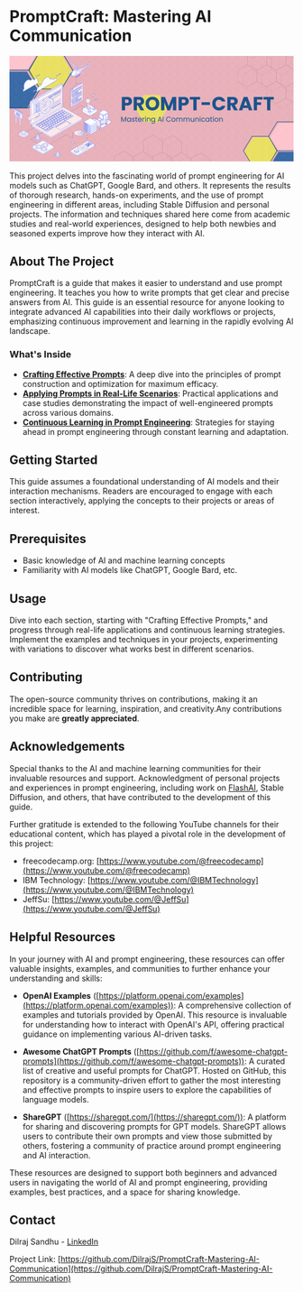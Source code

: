 # PromptCraft: Mastering AI Communication

![PromptCraft](images/PromptCraft.gif)

This project delves into the fascinating world of prompt engineering for AI models such as ChatGPT, Google Bard, and others. It represents the results of thorough research, hands-on experiments, and the use of prompt engineering in different areas, including Stable Diffusion and personal projects. The information and techniques shared here come from academic studies and real-world experiences, designed to help both newbies and seasoned experts improve how they interact with AI.

## About The Project

PromptCraft is a guide that makes it easier to understand and use prompt engineering. It teaches you how to write prompts that get clear and precise answers from AI. This guide is an essential resource for anyone looking to integrate advanced AI capabilities into their daily workflows or projects, emphasizing continuous improvement and learning in the rapidly evolving AI landscape.

### What's Inside

- **[Crafting Effective Prompts](Crafting_Effective_Prompts.md)**: A deep dive into the principles of prompt construction and optimization for maximum efficacy.
- **[Applying Prompts in Real-Life Scenarios](Applying_Prompts_in_Real-Life_Scenarios.md)**: Practical applications and case studies demonstrating the impact of well-engineered prompts across various domains.
- **[Continuous Learning in Prompt Engineering](Continuous_Learning_in_Prompt_Engineering.md)**: Strategies for staying ahead in prompt engineering through constant learning and adaptation.

## Getting Started

This guide assumes a foundational understanding of AI models and their interaction mechanisms. Readers are encouraged to engage with each section interactively, applying the concepts to their projects or areas of interest.

## Prerequisites

- Basic knowledge of AI and machine learning concepts
- Familiarity with AI models like ChatGPT, Google Bard, etc.

## Usage

Dive into each section, starting with "Crafting Effective Prompts," and progress through real-life applications and continuous learning strategies. Implement the examples and techniques in your projects, experimenting with variations to discover what works best in different scenarios.

## Contributing

The open-source community thrives on contributions, making it an incredible space for learning, inspiration, and creativity.Any contributions you make are **greatly appreciated**.

## Acknowledgements

Special thanks to the AI and machine learning communities for their invaluable resources and support. Acknowledgment of personal projects and experiences in prompt engineering, including work on [FlashAI](https://github.com/DilrajS/FlashAI), Stable Diffusion, and others, that have contributed to the development of this guide.

Further gratitude is extended to the following YouTube channels for their educational content, which has played a pivotal role in the development of this project:

- freecodecamp.org: [https://www.youtube.com/@freecodecamp](https://www.youtube.com/@freecodecamp)
- IBM Technology: [https://www.youtube.com/@IBMTechnology](https://www.youtube.com/@IBMTechnology)
- JeffSu: [https://www.youtube.com/@JeffSu](https://www.youtube.com/@JeffSu)

## Helpful Resources

In your journey with AI and prompt engineering, these resources can offer valuable insights, examples, and communities to further enhance your understanding and skills:

- **OpenAI Examples** ([https://platform.openai.com/examples](https://platform.openai.com/examples)): A comprehensive collection of examples and tutorials provided by OpenAI. This resource is invaluable for understanding how to interact with OpenAI's API, offering practical guidance on implementing various AI-driven tasks.

- **Awesome ChatGPT Prompts** ([https://github.com/f/awesome-chatgpt-prompts](https://github.com/f/awesome-chatgpt-prompts)): A curated list of creative and useful prompts for ChatGPT. Hosted on GitHub, this repository is a community-driven effort to gather the most interesting and effective prompts to inspire users to explore the capabilities of language models.

- **ShareGPT** ([https://sharegpt.com/](https://sharegpt.com/)): A platform for sharing and discovering prompts for GPT models. ShareGPT allows users to contribute their own prompts and view those submitted by others, fostering a community of practice around prompt engineering and AI interaction.

These resources are designed to support both beginners and advanced users in navigating the world of AI and prompt engineering, providing examples, best practices, and a space for sharing knowledge.

## Contact

Dilraj Sandhu - [LinkedIn](https://linkedin.com/in/dilrajsandhu)

Project Link: [https://github.com/DilrajS/PromptCraft-Mastering-AI-Communication](https://github.com/DilrajS/PromptCraft-Mastering-AI-Communication)
